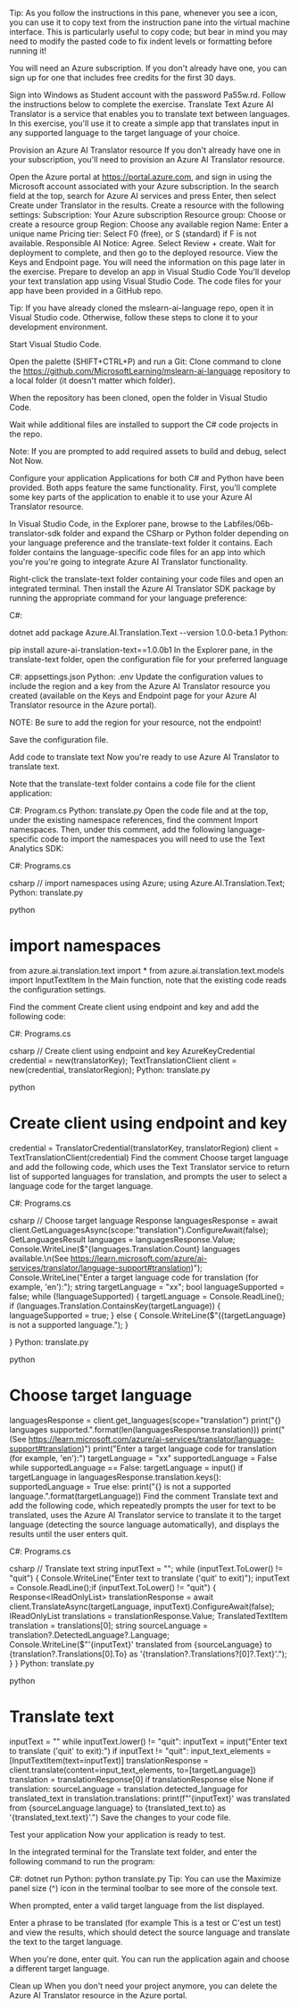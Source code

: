 Tip: As you follow the instructions in this pane, whenever you see a icon, you can use it to copy text from the instruction pane into the virtual machine interface. This is particularly useful to copy code; but bear in mind you may need to modify the pasted code to fix indent levels or formatting before running it!

You will need an Azure subscription. If you don't already have one, you can sign up for one that includes free credits for the first 30 days.

Sign into Windows as Student account with the password Pa55w.rd.
Follow the instructions below to complete the exercise.
Translate Text
Azure AI Translator is a service that enables you to translate text between languages. In this exercise, you'll use it to create a simple app that translates input in any supported language to the target language of your choice.

Provision an Azure AI Translator resource
If you don't already have one in your subscription, you'll need to provision an Azure AI Translator resource.

Open the Azure portal at https://portal.azure.com, and sign in using the Microsoft account associated with your Azure subscription.
In the search field at the top, search for Azure AI services and press Enter, then select Create under Translator in the results.
Create a resource with the following settings:
Subscription: Your Azure subscription
Resource group: Choose or create a resource group
Region: Choose any available region
Name: Enter a unique name
Pricing tier: Select F0 (free), or S (standard) if F is not available.
Responsible AI Notice: Agree.
Select Review + create.
Wait for deployment to complete, and then go to the deployed resource.
View the Keys and Endpoint page. You will need the information on this page later in the exercise.
Prepare to develop an app in Visual Studio Code
You'll develop your text translation app using Visual Studio Code. The code files for your app have been provided in a GitHub repo.

Tip: If you have already cloned the mslearn-ai-language repo, open it in Visual Studio code. Otherwise, follow these steps to clone it to your development environment.

Start Visual Studio Code.

Open the palette (SHIFT+CTRL+P) and run a Git: Clone command to clone the https://github.com/MicrosoftLearning/mslearn-ai-language repository to a local folder (it doesn't matter which folder).

When the repository has been cloned, open the folder in Visual Studio Code.

Wait while additional files are installed to support the C# code projects in the repo.

Note: If you are prompted to add required assets to build and debug, select Not Now.

Configure your application
Applications for both C# and Python have been provided. Both apps feature the same functionality. First, you'll complete some key parts of the application to enable it to use your Azure AI Translator resource.

In Visual Studio Code, in the Explorer pane, browse to the Labfiles/06b-translator-sdk folder and expand the CSharp or Python folder depending on your language preference and the translate-text folder it contains. Each folder contains the language-specific code files for an app into which you're you're going to integrate Azure AI Translator functionality.

Right-click the translate-text folder containing your code files and open an integrated terminal. Then install the Azure AI Translator SDK package by running the appropriate command for your language preference:

C#:

dotnet add package Azure.AI.Translation.Text --version 1.0.0-beta.1
Python:

pip install azure-ai-translation-text==1.0.0b1
In the Explorer pane, in the translate-text folder, open the configuration file for your preferred language

C#: appsettings.json
Python: .env
Update the configuration values to include the region and a key from the Azure AI Translator resource you created (available on the Keys and Endpoint page for your Azure AI Translator resource in the Azure portal).

NOTE: Be sure to add the region for your resource, not the endpoint!

Save the configuration file.

Add code to translate text
Now you're ready to use Azure AI Translator to translate text.

Note that the translate-text folder contains a code file for the client application:

C#: Program.cs
Python: translate.py
Open the code file and at the top, under the existing namespace references, find the comment Import namespaces. Then, under this comment, add the following language-specific code to import the namespaces you will need to use the Text Analytics SDK:

C#: Programs.cs

csharp
// import namespaces
using Azure;
using Azure.AI.Translation.Text;
Python: translate.py

python
# import namespaces
from azure.ai.translation.text import *
from azure.ai.translation.text.models import InputTextItem
In the Main function, note that the existing code reads the configuration settings.

Find the comment Create client using endpoint and key and add the following code:

C#: Programs.cs

csharp
// Create client using endpoint and key
AzureKeyCredential credential = new(translatorKey);
TextTranslationClient client = new(credential, translatorRegion);
Python: translate.py

python
# Create client using endpoint and key
credential = TranslatorCredential(translatorKey, translatorRegion)
client = TextTranslationClient(credential)
Find the comment Choose target language and add the following code, which uses the Text Translator service to return list of supported languages for translation, and prompts the user to select a language code for the target language.

C#: Programs.cs

csharp
// Choose target language
Response<GetLanguagesResult> languagesResponse = await client.GetLanguagesAsync(scope:"translation").ConfigureAwait(false);
GetLanguagesResult languages = languagesResponse.Value;
Console.WriteLine($"{languages.Translation.Count} languages available.\n(See https://learn.microsoft.com/azure/ai-services/translator/language-support#translation)");
Console.WriteLine("Enter a target language code for translation (for example, 'en'):");
string targetLanguage = "xx";
bool languageSupported = false;
while (!languageSupported)
{
    targetLanguage = Console.ReadLine();
    if (languages.Translation.ContainsKey(targetLanguage))
    {
        languageSupported = true;
    }
    else
    {
        Console.WriteLine($"({targetLanguage} is not a supported language.");
    }

}
Python: translate.py

python
# Choose target language
languagesResponse = client.get_languages(scope="translation")
print("{} languages supported.".format(len(languagesResponse.translation)))
print("(See https://learn.microsoft.com/azure/ai-services/translator/language-support#translation)")
print("Enter a target language code for translation (for example, 'en'):")
targetLanguage = "xx"
supportedLanguage = False
while supportedLanguage == False:
    targetLanguage = input()
    if  targetLanguage in languagesResponse.translation.keys():
        supportedLanguage = True
    else:
        print("{} is not a supported language.".format(targetLanguage))
Find the comment Translate text and add the following code, which repeatedly prompts the user for text to be translated, uses the Azure AI Translator service to translate it to the target language (detecting the source language automatically), and displays the results until the user enters quit.

C#: Programs.cs

csharp
// Translate text
string inputText = "";
while (inputText.ToLower() != "quit")
{
    Console.WriteLine("Enter text to translate ('quit' to exit)");
    inputText = Console.ReadLine();if (inputText.ToLower() != "quit")
    {
        Response<IReadOnlyList<TranslatedTextItem>> translationResponse = await client.TranslateAsync(targetLanguage, inputText).ConfigureAwait(false);
        IReadOnlyList<TranslatedTextItem> translations = translationResponse.Value;
        TranslatedTextItem translation = translations[0];
        string sourceLanguage = translation?.DetectedLanguage?.Language;
        Console.WriteLine($"'{inputText}' translated from {sourceLanguage} to {translation?.Translations[0].To} as '{translation?.Translations?[0]?.Text}'.");
    }
} 
Python: translate.py

python
# Translate text
inputText = ""
while inputText.lower() != "quit":
    inputText = input("Enter text to translate ('quit' to exit):")
    if inputText != "quit":
        input_text_elements = [InputTextItem(text=inputText)]
        translationResponse = client.translate(content=input_text_elements, to=[targetLanguage])
        translation = translationResponse[0] if translationResponse else None
        if translation:
            sourceLanguage = translation.detected_language
            for translated_text in translation.translations:
                print(f"'{inputText}' was translated from {sourceLanguage.language} to {translated_text.to} as '{translated_text.text}'.")
Save the changes to your code file.

Test your application
Now your application is ready to test.

In the integrated terminal for the Translate text folder, and enter the following command to run the program:

C#: dotnet run
Python: python translate.py
Tip: You can use the Maximize panel size (^) icon in the terminal toolbar to see more of the console text.

When prompted, enter a valid target language from the list displayed.

Enter a phrase to be translated (for example This is a test or C'est un test) and view the results, which should detect the source language and translate the text to the target language.

When you're done, enter quit. You can run the application again and choose a different target language.

Clean up
When you don't need your project anymore, you can delete the Azure AI Translator resource in the Azure portal.
